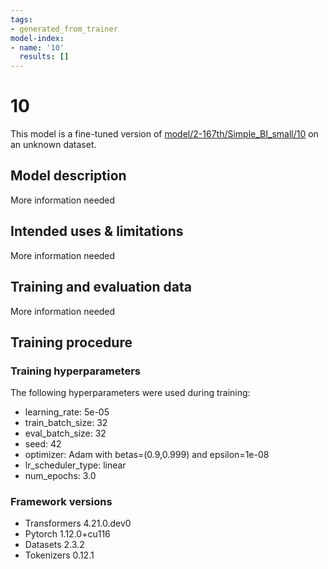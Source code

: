 ```yaml
---
tags:
- generated_from_trainer
model-index:
- name: '10'
  results: []
---
```


<!-- This model card has been generated automatically according to the information the Trainer had access to. You
should probably proofread and complete it, then remove this comment. -->

# 10

This model is a fine-tuned version of [model/2-167th/Simple_BI_small/10](https://huggingface.co/model/2-167th/Simple_BI_small/10) on an unknown dataset.

## Model description

More information needed

## Intended uses & limitations

More information needed

## Training and evaluation data

More information needed

## Training procedure

### Training hyperparameters

The following hyperparameters were used during training:
- learning_rate: 5e-05
- train_batch_size: 32
- eval_batch_size: 32
- seed: 42
- optimizer: Adam with betas=(0.9,0.999) and epsilon=1e-08
- lr_scheduler_type: linear
- num_epochs: 3.0

### Framework versions

- Transformers 4.21.0.dev0
- Pytorch 1.12.0+cu116
- Datasets 2.3.2
- Tokenizers 0.12.1
